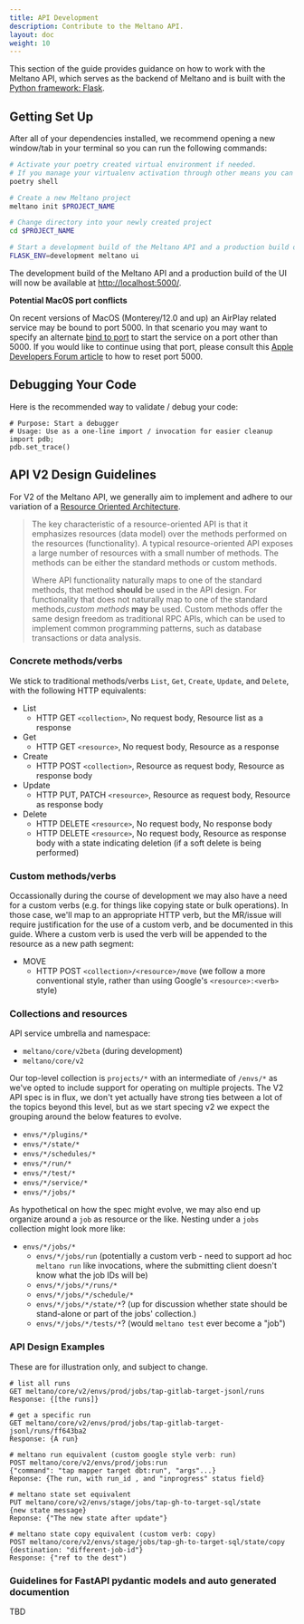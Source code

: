 ```yaml
---
title: API Development
description: Contribute to the Meltano API.
layout: doc
weight: 10
---
```


This section of the guide provides guidance on how to work with the Meltano API, which serves as the backend of Meltano and is built with the [Python framework: Flask](https://github.com/pallets/flask).

## Getting Set Up

After all of your dependencies installed, we recommend opening a new window/tab in your terminal so you can run the following commands:

```bash
# Activate your poetry created virtual environment if needed.
# If you manage your virtualenv activation through other means you can omit this command.
poetry shell

# Create a new Meltano project
meltano init $PROJECT_NAME

# Change directory into your newly created project
cd $PROJECT_NAME

# Start a development build of the Meltano API and a production build of Meltano UI
FLASK_ENV=development meltano ui
```

The development build of the Meltano API and a production build of the UI will now be available at <http://localhost:5000/>.

<div class="notification is-danger">
  <p><strong>Potential MacOS port conflicts</strong></p>
  <p>On recent versions of MacOS (Monterey/12.0 and up) an AirPlay related service may be bound to port 5000. In that scenario you may want to specify an alternate <a href="/reference/settings#ui-bind-port">bind to port</a> to start the service on a port other than 5000. If you would like to continue using that port, please consult this <a href="https://developer.apple.com/forums/thread/682332">Apple Developers Forum article</a> to how to reset port 5000.</p>
</div>

## Debugging Your Code

Here is the recommended way to validate / debug your code:

```
# Purpose: Start a debugger
# Usage: Use as a one-line import / invocation for easier cleanup
import pdb;
pdb.set_trace()
```

## API V2 Design Guidelines

For V2 of the Meltano API, we generally aim to implement and adhere to our variation of a [Resource Oriented Architecture](https://cloud.google.com/apis/design/resources).

> The key characteristic of a resource-oriented API is that it emphasizes resources (data model) over the methods performed on the resources (functionality).
> A typical resource-oriented API exposes a large number of resources with a small number of methods.
> The methods can be either the standard methods or custom methods.
>
> Where API functionality naturally maps to one of the standard methods, that method **should** be used in the API design.
> For functionality that does not naturally map to one of the standard methods,*custom methods* **may** be used.
> Custom methods offer the same design freedom as traditional RPC APIs, which can be used to implement common programming patterns, such as database transactions or data analysis.

### Concrete methods/verbs

We stick to traditional methods/verbs `List`, `Get`, `Create`, `Update`, and `Delete`, with the following HTTP equivalents:

- List
  - HTTP GET `<collection>`, No request body, Resource list as a response
- Get
  - HTTP GET `<resource>`, No request body, Resource as a response
- Create
  - HTTP POST `<collection>`, Resource as request body, Resource as response body
- Update
  - HTTP PUT, PATCH `<resource>`, Resource as request body, Resource as response body
- Delete
  - HTTP DELETE `<resource>`, No request body, No response body
  - HTTP DELETE `<resource>`, No request body, Resource as response body with a state indicating deletion (if a soft delete is being performed)

### Custom methods/verbs

Occassionally during the course of development we may also have a need for a custom verbs (e.g. for things like copying state or bulk operations).
In those case, we'll map to an appropriate HTTP verb, but the MR/issue will require justification for the use of a custom verb, and be documented in this guide.
Where a custom verb is used the verb will be appended to the resource as a new path segment:

- MOVE
  - HTTP POST `<collection>/<resource>/move` (we follow a more conventional style, rather than using Google's `<resource>:<verb>` style)

### Collections and resources

API service umbrella and namespace:

 - `meltano/core/v2beta` (during development)
 - `meltano/core/v2`

Our top-level collection is `projects/*` with an intermediate of `/envs/*` as we've opted to include support for operating on multiple projects.
The V2 API spec is in flux, we don't yet actually have strong ties between a lot of the topics beyond this level, but as we start specing v2 we expect the grouping around the below features to evolve.

- `envs/*/plugins/*`
- `envs/*/state/*`
- `envs/*/schedules/*`
- `envs/*/run/*`
- `envs/*/test/*`
- `envs/*/service/*`
- `envs/*/jobs/*`

As hypothetical on how the spec might evolve, we may also end up organize around a `job` as resource or the like. Nesting under a `jobs` collection might look more like:

- `envs/*/jobs/*`
  - `envs/*/jobs/run` (potentially a custom verb - need to support ad hoc `meltano run`  like invocations, where the submitting client doesn't know what the job IDs will be)
  - `envs/*/jobs/*/runs/*`
  - `envs/*/jobs/*/schedule/*`
  - `envs/*/jobs/*/state/*`? (up for discussion whether state should be stand-alone or part of the jobs' collection.)
  - `envs/*/jobs/*/tests/*`? (would `meltano test` ever become a "job")

### API Design Examples

These are for illustration only, and subject to change.

```
# list all runs
GET meltano/core/v2/envs/prod/jobs/tap-gitlab-target-jsonl/runs
Response: {[the runs]}

# get a specific run
GET meltano/core/v2/envs/prod/jobs/tap-gitlab-target-jsonl/runs/ff643ba2
Response: {A run}

# meltano run equivalent (custom google style verb: run)
POST meltano/core/v2/envs/prod/jobs:run
{"command": "tap mapper target dbt:run", "args"...}
Reponse: {The run, with run_id , and "inprogress" status field}

# meltano state set equivalent
PUT meltano/core/v2/envs/stage/jobs/tap-gh-to-target-sql/state
{new state message}
Reponse: {"The new state after update"}

# meltano state copy equivalent (custom verb: copy)
POST meltano/core/v2/envs/stage/jobs/tap-gh-to-target-sql/state/copy
{destination: "different-job-id"}
Response: {"ref to the dest")
```

### Guidelines for FastAPI pydantic models and auto generated documention

TBD
